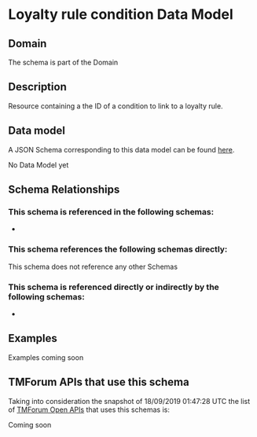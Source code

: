 # Loyalty rule condition Data Model

## Domain

The  schema is part of the  Domain

## Description

Resource containing a the ID of a condition to link to a loyalty rule.

## Data model

A JSON Schema corresponding to this data model can be found
[here](https://github.com/tmforum-rand/schemas/blob/master/Product/LoyaltyRuleCondition.schema.json).

No Data Model yet

## Schema Relationships

### This schema is referenced in the following schemas:

-

### This schema references the following schemas directly:

This schema does not reference any other Schemas

### This schema is referenced directly or indirectly by the following schemas:

-



## Examples

Examples coming soon

## TMForum APIs that use this schema

Taking into consideration the snapshot of 18/09/2019 01:47:28 UTC the list of [TMForum Open APIs](https://www.tmforum.org/open-apis/) that uses this schemas is:

Coming soon